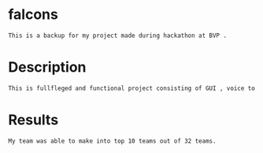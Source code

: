 # falcons
```bash
This is a backup for my project made during hackathon at BVP .
```

# Description
```bash
This is fullfleged and functional project consisting of GUI , voice to text typing and mouse controlling.
```
# Results
```bash 
My team was able to make into top 10 teams out of 32 teams.
```
